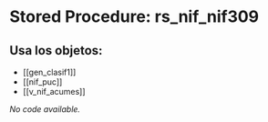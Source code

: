 # Stored Procedure: rs_nif_nif309

## Usa los objetos:
- [[gen_clasif1]]
- [[nif_puc]]
- [[v_nif_acumes]]

*No code available.*
